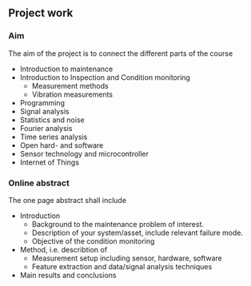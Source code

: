 ## Project work
### Aim 
The aim of the project is to connect the different parts of the course
- Introduction to maintenance
- Introduction to Inspection and Condition monitoring
    - Measurement methods
  - Vibration measurements
- Programming
- Signal analysis
 - Statistics and noise
 - Fourier analysis
 - Time series analysis
- Open hard- and software
- Sensor technology and microcontroller
- Internet of Things

### Online abstract
The one page abstract shall include
- Introduction
  - Background to the maintenance problem of interest. 
  - Description of your system/asset, include relevant failure mode.
  - Objective of the condition monitoring
- Method, i.e. describtion of 
   - Measurement setup including sensor, hardware, software
   - Feature extraction and data/signal analysis techniques
- Main results and conclusions
